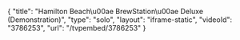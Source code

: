 {
    "title": "Hamilton Beach\u00ae BrewStation\u00ae Deluxe (Demonstration)",
    "type": "solo",
    "layout": "iframe-static",
    "videoId": "3786253",
    "url": "\/tvpembed\/3786253"
}